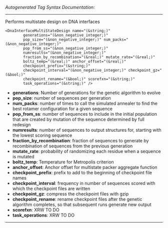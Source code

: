 _Autogenerated Tag Syntax Documentation:_

---
Performs multistate design on DNA interfaces

```
<DnaInterfaceMultiStateDesign name="(&string;)"
        generations="(&non_negative_integer;)"
        pop_size="(&non_negative_integer;)" num_packs="(&non_negative_integer;)"
        pop_from_ss="(&non_negative_integer;)"
        numresults="(&non_negative_integer;)"
        fraction_by_recombination="(&real;)" mutate_rate="(&real;)"
        boltz_temp="(&real;)" anchor_offset="(&real;)"
        checkpoint_prefix="(&string;)"
        checkpoint_interval="(&non_negative_integer;)" checkpoint_gz="(&bool;)"
        checkpoint_rename="(&bool;)" scorefxn="(&string;)"
        task_operations="(&string;)" />
```

-   **generations**: Number of generations for the genetic algorithm to evolve
-   **pop_size**: number of sequences per generation
-   **num_packs**: number of times to call the simulated annealer to find the best rotamer configuration for a given sequence
-   **pop_from_ss**: number of sequences to include in the initial population that are created by mutation of the sequence determined by full redesign
-   **numresults**: number of sequences to output structures for, starting with the lowest scoring sequence
-   **fraction_by_recombination**: fraction of sequences to generate by recombination of sequences from the previous generation
-   **mutate_rate**: probability of randomizing each residue when a sequence is mutated
-   **boltz_temp**: Temperature for Metropolis criterion
-   **anchor_offset**: Anchor offset for multistate packer aggregate function
-   **checkpoint_prefix**: prefix to add to the beginning of checkpoint file names
-   **checkpoint_interval**: frequency in number of sequences scored with which the checkpoint files are written
-   **checkpoint_gz**: compress the checkpoint files with gzip
-   **checkpoint_rename**: rename checkpoint files after the genetic algorithm completes, so that subsequent runs generate new output
-   **scorefxn**: XRW TO DO
-   **task_operations**: XRW TO DO

---
